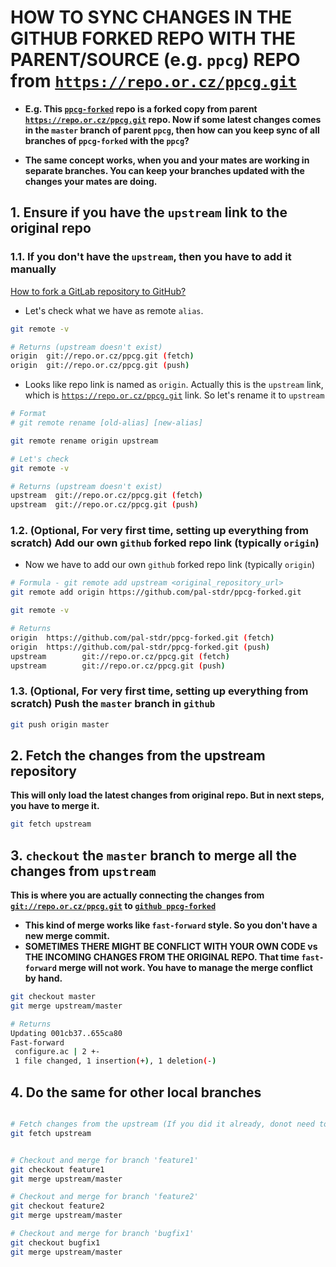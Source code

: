 # HOW TO SYNC CHANGES IN THE GITHUB FORKED REPO WITH THE PARENT/SOURCE (e.g. `ppcg`) REPO from [`https://repo.or.cz/ppcg.git`](https://repo.or.cz/ppcg.git)

- **E.g. This [`ppcg-forked`](https://github.com/pal-stdr/ppcg-forked.git) repo is a forked copy from parent [`https://repo.or.cz/ppcg.git`](https://repo.or.cz/ppcg.git) repo. Now if some latest changes comes in the `master` branch of parent `ppcg`, then how can you keep sync of all branches of `ppcg-forked` with the `ppcg`?**

- **The same concept works, when you and your mates are working in separate branches. You can keep your branches updated with the changes your mates are doing.**


## 1. Ensure if you have the `upstream` link to the original repo

### 1.1. If you don't have the `upstream`, then you have to add it manually

[How to fork a GitLab repository to GitHub?](https://stackoverflow.com/a/65025709)

- Let's check what we have as remote `alias`. 

```sh
git remote -v

# Returns (upstream doesn't exist)
origin  git://repo.or.cz/ppcg.git (fetch)
origin  git://repo.or.cz/ppcg.git (push)
```

- Looks like repo link is named as `origin`. Actually this is the `upstream` link, which is [`https://repo.or.cz/ppcg.git`](https://repo.or.cz/ppcg.git) link. So let's rename it to `upstream`

```sh
# Format
# git remote rename [old-alias] [new-alias]

git remote rename origin upstream

# Let's check
git remote -v

# Returns (upstream doesn't exist)
upstream  git://repo.or.cz/ppcg.git (fetch)
upstream  git://repo.or.cz/ppcg.git (push)
```

### 1.2. (Optional, For very first time, setting up everything from scratch) Add our own `github` forked repo link (typically `origin`)
- Now we have to add our own `github` forked repo link (typically `origin`)


```sh
# Formula - git remote add upstream <original_repository_url>
git remote add origin https://github.com/pal-stdr/ppcg-forked.git

git remote -v

# Returns
origin  https://github.com/pal-stdr/ppcg-forked.git (fetch)
origin  https://github.com/pal-stdr/ppcg-forked.git (push)
upstream        git://repo.or.cz/ppcg.git (fetch)
upstream        git://repo.or.cz/ppcg.git (push)
```


### 1.3. (Optional, For very first time, setting up everything from scratch) Push the `master` branch in `github`

```sh
git push origin master
```




## 2. Fetch the changes from the upstream repository

**This will only load the latest changes from original repo. But in next steps, you have to merge it.**

```sh
git fetch upstream
```


## 3. `checkout` the `master` branch to merge all the changes from `upstream`

**This is where you are actually connecting the changes from [`git://repo.or.cz/ppcg.git`](git://repo.or.cz/ppcg.git) to [`github ppcg-forked`](https://github.com/pal-stdr/ppcg-forked.git)**

- **This kind of merge works like `fast-forward` style. So you don't have a new merge commit.**
- **SOMETIMES THERE MIGHT BE CONFLICT WITH YOUR OWN CODE vs THE INCOMING CHANGES FROM THE ORIGINAL REPO. That time `fast-forward` merge will not work. You have to manage the merge conflict by hand.**

```sh
git checkout master
git merge upstream/master

# Returns
Updating 001cb37..655ca80
Fast-forward
 configure.ac | 2 +-
 1 file changed, 1 insertion(+), 1 deletion(-)
```



## 4. Do the same for other local branches

```sh

# Fetch changes from the upstream (If you did it already, donot need to do it again)
git fetch upstream


# Checkout and merge for branch 'feature1'
git checkout feature1
git merge upstream/master

# Checkout and merge for branch 'feature2'
git checkout feature2
git merge upstream/master

# Checkout and merge for branch 'bugfix1'
git checkout bugfix1
git merge upstream/master
```